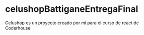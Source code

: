 # celushopBattiganeEntregaFinal
Celushop es un proyecto creado por mi para el curso de react de Coderhouse
